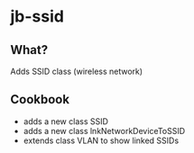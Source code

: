 # jb-ssid

## What?
Adds SSID class (wireless network)

## Cookbook
* adds a new class SSID
* adds a new class lnkNetworkDeviceToSSID
* extends class VLAN to show linked SSIDs
